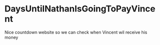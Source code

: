 # DaysUntilNathanIsGoingToPayVincent
Nice countdown website so we can check when Vincent wil receive his money
